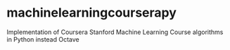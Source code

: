 # machinelearningcourserapy
Implementation of Coursera Stanford Machine Learning Course algorithms in Python instead Octave
